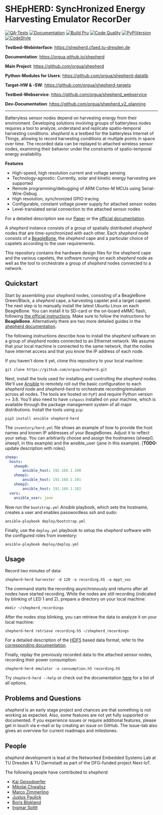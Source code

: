 # SHEpHERD: SyncHronized Energy Harvesting Emulator RecorDer

[![QA-Tests](https://github.com/orgua/shepherd/actions/workflows/qa_tests.yml/badge.svg)](https://github.com/orgua/shepherd/actions/workflows/qa_tests.yml)
[![Documentation](https://github.com/orgua/shepherd/actions/workflows/sphinx_to_pages.yml/badge.svg)](https://orgua.github.io/shepherd/)
[![Build Pru](https://github.com/orgua/shepherd/actions/workflows/build_pru_gcc.yml/badge.svg)](https://github.com/orgua/shepherd/actions/workflows/build_pru_gcc.yml)
[![Code Quality](https://www.codefactor.io/repository/github/orgua/shepherd/badge)](https://www.codefactor.io/repository/github/orgua/shepherd)
[![PyPiVersion](https://img.shields.io/pypi/v/shepherd_herd.svg)](https://pypi.org/project/shepherd_herd)
[![CodeStyle](https://img.shields.io/endpoint?url=https://raw.githubusercontent.com/astral-sh/ruff/main/assets/badge/v2.json)](https://github.com/astral-sh/ruff)

**Testbed-Webinterface**: <https://shepherd.cfaed.tu-dresden.de>

**Documentation**: <https://orgua.github.io/shepherd>

**Main Project**: <https://github.com/orgua/shepherd>

**Python-Modules for Users**: <https://github.com/orgua/shepherd-datalib>

**Target-HW & -SW**: <https://github.com/orgua/shepherd-targets>

**Testbed-Webservice**: <https://github.com/orgua/shepherd_webservice>

**Dev-Documentation**: <https://github.com/orgua/shepherd_v2_planning>

---

Batteryless sensor nodes depend on harvesting energy from their environment.
Developing solutions involving groups of batteryless nodes requires a tool to analyze, understand and replicate spatio-temporal harvesting conditions.
*shepherd* is a testbed for the batteryless Internet of Things, allowing to record harvesting conditions at multiple points in space over time.
The recorded data can be replayed to attached wireless sensor nodes, examining their behavior under the constraints of spatio-temporal energy availability.

**Features**

 - High-speed, high resolution current and voltage sensing
 - Technology-agnostic: Currently, solar and kinetic energy harvesting are supported
 - Remote programming/debugging of ARM Cortex-M MCUs using Serial-Wire-Debug
 - High resolution, synchronized GPIO tracing
 - Configurable, constant voltage power supply for attached sensor nodes
 - Level-translated serial connection to the attached sensor nodes

For a detailed description see our [Paper](https://wwwpub.zih.tu-dresden.de/~mzimmerl/pubs/geissdoerfer19shepherd.pdf) or the [official documentation](https://orgua.github.io/shepherd/).

A *shepherd* instance consists of a group of spatially distributed *shepherd* nodes that are time-synchronized with each other.
Each *shepherd* node consists of a [BeagleBone](https://beagleboard.org/bone), the *shepherd* cape and a particular choice of capelets according to the user requirements.

This repository contains the hardware design files for the shepherd cape and the various capelets, the software running on each *shepherd* node as well as the tool to orchestrate a group of *shepherd* nodes connected to a network.

## Quickstart

Start by assembling your *shepherd* nodes, consisting of a BeagleBone Green/Black, a *shepherd* cape, a harvesting capelet and a target capelet.
The next step is to manually install the latest Ubuntu Linux on each BeagleBone.
You can install it to SD-card or the on-board eMMC flash, following [the official instructions](https://elinux.org/BeagleBoardUbuntu).
Make sure to follow the instructions for **BeagleBone**. Alternatively there are two more detailed guides in the [shepherd documentation](https://orgua.github.io/shepherd/user/getting_started.html).

The following instructions describe how to install the *shepherd* software on a group of *shepherd* nodes connected to an Ethernet network.
We assume that your local machine is connected to the same network, that the nodes have internet access and that you know the IP address of each node.

If you haven't done it yet, clone this repository to your local machine:

```shell
git clone https://github.com/orgua/shepherd.git
```

Next, install the tools used for installing and controlling the *shepherd* nodes.
We'll use [Ansible](https://www.ansible.com/) to remotely roll out the basic configuration to each *shepherd* node and *shepherd-herd* to orchestrate recording/emulation across all nodes.
The tools are hosted on `PyPI` and require Python version >= 3.6.
You'll also need to have `sshpass` installed on your machine, which is available through the package management system of all major distributions.
Install the tools using `pip`:

```shell
pip3 install ansible shepherd-herd
```

The `inventory/herd.yml` file shows an example of how to provide the host names and known IP addresses of your BeagleBones.
Adjust it to reflect your setup.
You can arbitrarily choose and assign the hostnames (sheep0, sheep1, in this example) and the ansible_user (jane in this example).
[**TODO:** update description with roles].

```yaml
sheep:
  hosts:
    sheep0:
        ansible_host: 192.168.1.100
    sheep1:
        ansible_host: 192.168.1.101
    sheep2:
        ansible_host: 192.168.1.102
  vars:
    ansible_user: jane
```

Now run the `bootstrap.yml` *Ansible* playbook, which sets the hostname, creates a user and enables passwordless ssh and sudo:

```shell
ansible-playbook deploy/bootstrap.yml
```

Finally, use the `deploy.yml` playbook to setup the *shepherd* software with the configured roles from inventory:

```shell
ansible-playbook deploy/deploy.yml
```

## Usage

Record two minutes of data:

```shell
shepherd-herd harvester -d 120 -o recording.h5 -a mppt_voc
```
The command starts the recording asynchronously and returns after all nodes have started recording.
While the nodes are still recording (indicated by blinking of LED 1 and 2), prepare a directory on your local machine:

```shell
mkdir ~/shepherd_recordings
```

After the nodes stop blinking, you can retrieve the data to analyze it on your local machine:

```shell
shepherd-herd retrieve recording.h5 ~/shepherd_recordings
```

For a detailed description of the [HDF5](https://en.wikipedia.org/wiki/Hierarchical_Data_Format) based data format, refer to the [corresponding documentation](https://shepherd-testbed.readthedocs.io/en/latest/user/data_format.html).

Finally, replay the previously recorded data to the attached sensor nodes, recording their power consumption:

```shell
shepherd-herd emulator -o consumption.h5 recording.h5
```

Try `shepherd-herd --help` or check out the documentation [here](https://shepherd-testbed.readthedocs.io/en/latest/user/cli.html#shepherd-herd) for a list of all options.

## Problems and Questions

*shepherd* is an early stage project and chances are that something is not working as expected.
Also, some features are not yet fully supported or documented.
If you experience issues or require additional features, please get in touch via e-mail or by creating an issue on GitHub. The issue-tab also gives an overview for current roadmaps and milestones.

## People

*shepherd* development is lead at the Networked Embedded Systems Lab at TU Dresden & TU Darmstadt as part of the DFG-funded project Next-IoT.

The following people have contributed to *shepherd*:

 - [Kai Geissdoerfer](https://www.researchgate.net/profile/Kai_Geissdoerfer)
 - [Mikolaj Chwalisz](https://www.tkn.tu-berlin.de/team/chwalisz/)
 - [Marco Zimmerling](https://wwwpub.zih.tu-dresden.de/~mzimmerl/)
 - [Justus Paulick](https://github.com/kugelbit)
 - [Boris Blokland](https://github.com/borro0)
 - [Ingmar Splitt](https://github.com/orgua)
